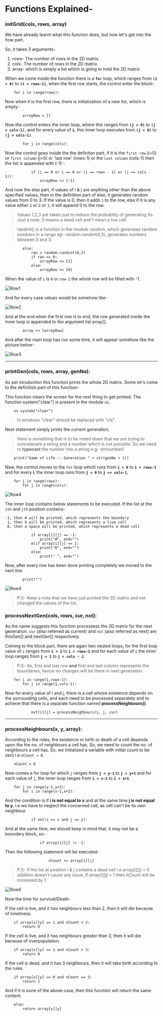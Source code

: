 # Functions Explained-

### initGrid(cols, rows, array)

We have already learnt what this function does, but now let's get into the how part.

So, it takes 3 arguments-
1. rows- The number of rows in the 2D matrix
2. cols- The number of rows in the 2D matrix
3. array- which is simply a list which is going to hold the 2D matrix

When we come inside the function there is a **`for`** loop, which ranges from **`(i = 0)`** to **`(i = rows-1)`**, when the first row starts, the control enter the block-

	    for i in range(rows):

Now when it is the first row, there is initialization of a new list, which is empty-

	        arrayRow = []

Now the control enters the inner loop, where this ranges from **`(j = 0)`** to **`(j = cols-1)`**, and for every value of **`i`**, this inner loop executes from **`(j = 0)`** to **`(j = cols-1)`**.

	        for j in range(cols):

Now the control goes inside the the definiton part, if it is the `first row` (i=0) or `first column` (j=0) or 'last row' (rows-1) or the `last column` (cols-1) then the list is appended with (-1) -

	            if (i == 0 or j == 0 or (i == rows - 1) or (j == cols - 1)):
	                arrayRow += [-1]

And now the else part, if values of i & j are anything other than the above specified values, then in the definition part of else, it generates random values from 0 to 3. If the value is 0, then it adds `1` to the row, else if it is any value either `1` or `2` or `3`, it will append 0 to the row.

> Values 1,2,3 are taken just to reduce the probablity of generating 0s.
> Just a note, 0 means a dead cell and 1 mean a live cell.

> randint() is a function in the module random, which generates random numbers
> in a range eg- random.randint(0,3), generates numbers between 0 and 3.

            else:
                ran = random.randint(0,3)
                if ran == 0:
                    arrayRow += [1]
                else:
                    arrayRow += [0]

When the value of `i` is `0` or `row-1` the whole row will be filled with -1.

![Row1](images/1.jpg)

And for every case values would be somehow like-

![Row2](images/2.jpg)

And at the end when the first row is to end, the row generated inside the inner loop is appended to the argument list array[].

	        array += [arrayRow]

And after the main loop has run some time, it will appear somehow like the picture below-


![Row3](images/3.png)

---

### printGen(cols, rows, array, genNo):

As per inroduction this function prints the whole 2D matrix. Some let's come to the definition part of this function-

This function clears the screen for the next thing to get printed. The function system("clear") is present in the module `os`.

	    os.system("clear")

> In windows "clear" should be replaced with "cls".

Next statement simply prints the current generation,

> Here is something that is to be noted down that we are trying to concatenate
> a string and a number which is not possible. So we need to **typecast** the
> number into a string e.g- str(number)

	    print("Game of Life -- Generation " + str(genNo + 1))

Now, the control moves to the `for` loop which runs from **`i = 0`** to **`i = rows-1`** and for every  **i**, the inner loop runs from **`j = 0`** to **`j == cols-1`**,

	    for i in range(rows):
	        for j in range(cols):
 
![Row4](images/4.png)

The inner loop contains below statements to be executed. If the list at the `ith` and `jth` position contains-

```
-1, then # will be printed, which represents the boundary
 1, then O will be printed, which represents a live cell
 0, then a space will be printed, which represents a dead cell
```

	            if array[i][j] == -1:
	                print("#", end="")
        	    elif array[i][j] == 1:
                	print("O", end="")
	            else:
        	        print(" ", end="")

Now, after every row has been done printing completely we moved to the next line.

	        print("")
![Row4](images/5.png)

> P.S- Keep a note that we have just printed the 2D matrix and not changed
> the values of the list.

### processNextGen(cols, rows, cur, nxt):

As the name suggests this function processess the 2D matrix for the next generation. `cur` (also referred as current) and `nxt` (also referred as next) are thisGen[] and nextGen[] respectively. 

Coming to the block part, there are again two nested loops, for the first loop value of `i` ranges from **`i = 1`** to **`i = rows-2`** and for each value of `i` the inner loop ranges from **`j = 1`** to **`j = cols - 2`**.

> P.S- As, first and last row **and** first and last column represents
> the boundaries, hence no changes will be there in next generation.

	    for i in range(1,rows-1):
	        for j in range(1,cols-1):

Now for every value of i and j, there is a cell whose existence depends on the surrounding cells, and each need to be processed separately and to achieve that there is a separate function named **processNeighbours()**.

	            nxt[i][j] = processNeighbours(i, j, cur)


---

### processNeighbours(x, y, array):

According to the rules, the existence or birth or death of a cell depends upon the the no. of neighbours a cell has.
So, we need to count the no. of neighbours a cell has. So, we initialized a variable with initial count to be zero i.e `nCount = 0`.

	    nCount = 0

Now comes a for loop for which `j` ranges from **`j = y-1`** to **`j = y+1`** and for each value of `j`, the inner loop ranges from **`i = x-1`** to **`i = x+1`**.

	    for j in range(y-1,y+2):
	        for i in range(x-1,x+2):

And the condition is if **i is not equal to x** and at the same time **j is not equal to y**, i.e we have to neglect the concerned cell, as cell can't be its own neighbour.

	            if not(i == x and j == y):

And at the same time, we should keep in mind that, it may not be a boundary block, so-

	                if array[i][j] != -1:

Then the following statement will be executed-

	                    nCount += array[i][j]

> P.S- If the list at position i & j contains a dead cell i.e array[i][j] = 0
> addition doesn't cause any issue. If array[i][j] = 1 then nCount will be increased by 1.

![Row6](images/6.png)

Now the time for survival/Death-

If the cell is live, and it has neighbours less than 2, then it will die because of loneliness.

	    if array[x][y] == 1 and nCount < 2:
	        return 0


If the cell is live, and it has neighbours greater than 3, then it will die because of overpopulation.

	    if array[x][y] == 1 and nCount > 3:
	        return 0

If the cell is dead, and it has 3 neighbours, then it will take birth according to the rules.

	    if array[x][y] == 0 and nCount == 3:
	        return 1

And if it is none of the above case, then this function will return the same content.

	    else:
	        return array[x][y]

